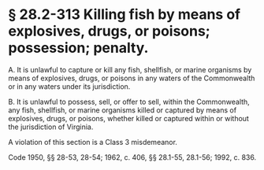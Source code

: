 # § 28.2-313 Killing fish by means of explosives, drugs, or poisons; possession; penalty.

<p>A. It is unlawful to capture or kill any fish, shellfish, or marine organisms by means of explosives, drugs, or poisons in any waters of the Commonwealth or in any waters under its jurisdiction.</p><p>B. It is unlawful to possess, sell, or offer to sell, within the Commonwealth, any fish, shellfish, or marine organisms killed or captured by means of explosives, drugs, or poisons, whether killed or captured within or without the jurisdiction of Virginia.</p><p>A violation of this section is a Class 3 misdemeanor.</p><p>Code 1950, §§ 28-53, 28-54; 1962, c. 406, §§ 28.1-55, 28.1-56; 1992, c. 836.</p>